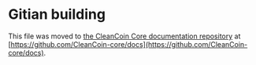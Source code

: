 Gitian building
================

This file was moved to [the CleanCoin Core documentation repository](https://github.com/CleanCoin-core/docs/blob/master/gitian-building.md) at [https://github.com/CleanCoin-core/docs](https://github.com/CleanCoin-core/docs).
